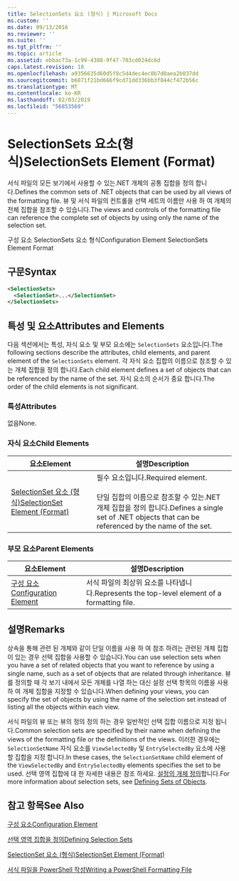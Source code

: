 ```yaml
---
title: SelectionSets 요소 (형식) | Microsoft Docs
ms.custom: ''
ms.date: 09/13/2016
ms.reviewer: ''
ms.suite: ''
ms.tgt_pltfrm: ''
ms.topic: article
ms.assetid: ebbac73a-1c99-4388-9f47-703cd024dc6d
caps.latest.revision: 18
ms.openlocfilehash: a9356635d60d5f8c5d4dec4ec8b7d0aea2b037dd
ms.sourcegitcommit: b6871f21bd666f9cd71dd336bb3f844cf472b56c
ms.translationtype: MT
ms.contentlocale: ko-KR
ms.lasthandoff: 02/03/2019
ms.locfileid: "56853569"
---
```

# <a name="selectionsets-element-format"></a><span data-ttu-id="ac57f-102">SelectionSets 요소(형식)</span><span class="sxs-lookup"><span data-stu-id="ac57f-102">SelectionSets Element (Format)</span></span>

<span data-ttu-id="ac57f-103">서식 파일의 모든 보기에서 사용할 수 있는.NET 개체의 공통 집합을 정의 합니다.</span><span class="sxs-lookup"><span data-stu-id="ac57f-103">Defines the common sets of .NET objects that can be used by all views of the formatting file.</span></span> <span data-ttu-id="ac57f-104">뷰 및 서식 파일의 컨트롤을 선택 세트의 이름만 사용 하 여 개체의 전체 집합을 참조할 수 있습니다.</span><span class="sxs-lookup"><span data-stu-id="ac57f-104">The views and controls of the formatting file can reference the complete set of objects by using only the name of the selection set.</span></span>

<span data-ttu-id="ac57f-105">구성 요소 SelectionSets 요소 형식</span><span class="sxs-lookup"><span data-stu-id="ac57f-105">Configuration Element SelectionSets Element Format</span></span>

## <a name="syntax"></a><span data-ttu-id="ac57f-106">구문</span><span class="sxs-lookup"><span data-stu-id="ac57f-106">Syntax</span></span>

```xml
<SelectionSets>
  <SelectionSet>...</SelectionSet>
</SelectionSets>
```

## <a name="attributes-and-elements"></a><span data-ttu-id="ac57f-107">특성 및 요소</span><span class="sxs-lookup"><span data-stu-id="ac57f-107">Attributes and Elements</span></span>

<span data-ttu-id="ac57f-108">다음 섹션에서는 특성, 자식 요소 및 부모 요소에는 `SelectionSets` 요소입니다.</span><span class="sxs-lookup"><span data-stu-id="ac57f-108">The following sections describe the attributes, child elements, and parent element of the `SelectionSets` element.</span></span> <span data-ttu-id="ac57f-109">각 자식 요소 집합의 이름으로 참조할 수 있는 개체 집합을 정의 합니다.</span><span class="sxs-lookup"><span data-stu-id="ac57f-109">Each child element defines a set of objects that can be referenced by the name of the set.</span></span> <span data-ttu-id="ac57f-110">자식 요소의 순서가 중요 합니다.</span><span class="sxs-lookup"><span data-stu-id="ac57f-110">The order of the child elements is not significant.</span></span>

### <a name="attributes"></a><span data-ttu-id="ac57f-111">특성</span><span class="sxs-lookup"><span data-stu-id="ac57f-111">Attributes</span></span>

<span data-ttu-id="ac57f-112">없음</span><span class="sxs-lookup"><span data-stu-id="ac57f-112">None.</span></span>

### <a name="child-elements"></a><span data-ttu-id="ac57f-113">자식 요소</span><span class="sxs-lookup"><span data-stu-id="ac57f-113">Child Elements</span></span>

|<span data-ttu-id="ac57f-114">요소</span><span class="sxs-lookup"><span data-stu-id="ac57f-114">Element</span></span>|<span data-ttu-id="ac57f-115">설명</span><span class="sxs-lookup"><span data-stu-id="ac57f-115">Description</span></span>|
|-------------|-----------------|
|[<span data-ttu-id="ac57f-116">SelectionSet 요소 (형식)</span><span class="sxs-lookup"><span data-stu-id="ac57f-116">SelectionSet Element (Format)</span></span>](./selectionset-element-format.md)|<span data-ttu-id="ac57f-117">필수 요소입니다.</span><span class="sxs-lookup"><span data-stu-id="ac57f-117">Required element.</span></span><br /><br /> <span data-ttu-id="ac57f-118">단일 집합의 이름으로 참조할 수 있는.NET 개체 집합을 정의 합니다.</span><span class="sxs-lookup"><span data-stu-id="ac57f-118">Defines a single set of .NET objects that can be referenced by the name of the set.</span></span>|

### <a name="parent-elements"></a><span data-ttu-id="ac57f-119">부모 요소</span><span class="sxs-lookup"><span data-stu-id="ac57f-119">Parent Elements</span></span>

|<span data-ttu-id="ac57f-120">요소</span><span class="sxs-lookup"><span data-stu-id="ac57f-120">Element</span></span>|<span data-ttu-id="ac57f-121">설명</span><span class="sxs-lookup"><span data-stu-id="ac57f-121">Description</span></span>|
|-------------|-----------------|
|[<span data-ttu-id="ac57f-122">구성 요소</span><span class="sxs-lookup"><span data-stu-id="ac57f-122">Configuration Element</span></span>](./configuration-element-format.md)|<span data-ttu-id="ac57f-123">서식 파일의 최상위 요소를 나타냅니다.</span><span class="sxs-lookup"><span data-stu-id="ac57f-123">Represents the top-level element of a formatting file.</span></span>|

## <a name="remarks"></a><span data-ttu-id="ac57f-124">설명</span><span class="sxs-lookup"><span data-stu-id="ac57f-124">Remarks</span></span>

<span data-ttu-id="ac57f-125">상속을 통해 관련 된 개체와 같이 단일 이름을 사용 하 여 참조 하려는 관련된 개체 집합이 있는 경우 선택 집합을 사용할 수 있습니다.</span><span class="sxs-lookup"><span data-stu-id="ac57f-125">You can use selection sets when you have a set of related objects that you want to reference by using a single name, such as a set of objects that are related through inheritance.</span></span> <span data-ttu-id="ac57f-126">뷰를 정의할 때 각 보기 내에서 모든 개체를 나열 하는 대신 설정 선택 항목의 이름을 사용 하 여 개체 집합을 지정할 수 있습니다.</span><span class="sxs-lookup"><span data-stu-id="ac57f-126">When defining your views, you can specify the set of objects by using the name of the selection set instead of listing all the objects within each view.</span></span>

<span data-ttu-id="ac57f-127">서식 파일의 뷰 또는 뷰의 정의 정의 하는 경우 일반적인 선택 집합 이름으로 지정 됩니다.</span><span class="sxs-lookup"><span data-stu-id="ac57f-127">Common selection sets are specified by their name when defining the views of the formatting file or the definitions of the views.</span></span> <span data-ttu-id="ac57f-128">이러한 경우에는 `SelectionSetName` 자식 요소를 `ViewSelectedBy` 및 `EntrySelectedBy` 요소에 사용할 집합을 지정 합니다.</span><span class="sxs-lookup"><span data-stu-id="ac57f-128">In these cases, the `SelectionSetName` child element of the `ViewSelectedBy` and `EntrySelectedBy` elements specifies the set to be used.</span></span> <span data-ttu-id="ac57f-129">선택 영역 집합에 대 한 자세한 내용은 참조 하세요. [설정의 개체 정의](./defining-selection-sets.md)합니다.</span><span class="sxs-lookup"><span data-stu-id="ac57f-129">For more information about selection sets, see [Defining Sets of Objects](./defining-selection-sets.md).</span></span>

## <a name="see-also"></a><span data-ttu-id="ac57f-130">참고 항목</span><span class="sxs-lookup"><span data-stu-id="ac57f-130">See Also</span></span>

[<span data-ttu-id="ac57f-131">구성 요소</span><span class="sxs-lookup"><span data-stu-id="ac57f-131">Configuration Element</span></span>](./configuration-element-format.md)

[<span data-ttu-id="ac57f-132">선택 영역 집합을 정의</span><span class="sxs-lookup"><span data-stu-id="ac57f-132">Defining Selection Sets</span></span>](./defining-selection-sets.md)

[<span data-ttu-id="ac57f-133">SelectionSet 요소 (형식)</span><span class="sxs-lookup"><span data-stu-id="ac57f-133">SelectionSet Element (Format)</span></span>](./selectionset-element-format.md)

[<span data-ttu-id="ac57f-134">서식 파일을 PowerShell 작성</span><span class="sxs-lookup"><span data-stu-id="ac57f-134">Writing a PowerShell Formatting File</span></span>](./writing-a-powershell-formatting-file.md)
